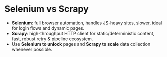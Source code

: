 # Selenium vs Scrapy

- **Selenium**: full browser automation, handles JS-heavy sites, slower, ideal for login flows and dynamic pages.
- **Scrapy**: high-throughput HTTP client for static/deterministic content, fast, robust retry & pipeline ecosystem.
- Use **Selenium to unlock** pages and **Scrapy to scale** data collection whenever possible.

